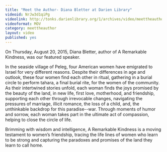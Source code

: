 ```yaml
---
title: "Meet the Author- Diana Bletter at Darien Library"
videoid: NrJw3d1qiPg
videolink: http://tonks.darienlibrary.org/1/archives/video/meettheauthor/20150820_Diana_Bletter_lg.mov
videoformat: MOV
category: meettheauthor
layout: video
published: yes
---
```


On Thursday, August 20, 2015, Diana Bletter, author of A Remarkable Kindness, was our featured speaker.

In the seaside village of Peleg, four American women have emigrated to Israel for very different reasons. Despite their differences in age and outlook, these four women find each other in ritual, gathering in a burial circle to perform tahara, a final burial rite, for the women of the community. As their intertwined stories unfold, each woman finds the joys promised by the beauty of the land, in new life, first love, motherhood, and friendship, supporting each other through irrevocable changes, navigating the pressures of marriage, illicit romance, the loss of a child, and, the unthinkable backdrop for this paradise--war. Through moments of humor and sorrow, each woman takes part in the ultimate act of compassion, helping to close the circle of life.

Brimming with wisdom and intelligence, A Remarkable Kindness is a moving testament to women’s friendship, tracing the life lines of women who learn to be strong and capturing the paradoxes and promises of the land they learn to call home.